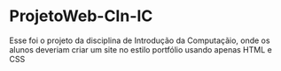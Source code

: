 # ProjetoWeb-CIn-IC
Esse foi o projeto da disciplina de Introdução da Computaçãio, onde os alunos deveriam criar um site no estilo portfólio usando apenas HTML e CSS
